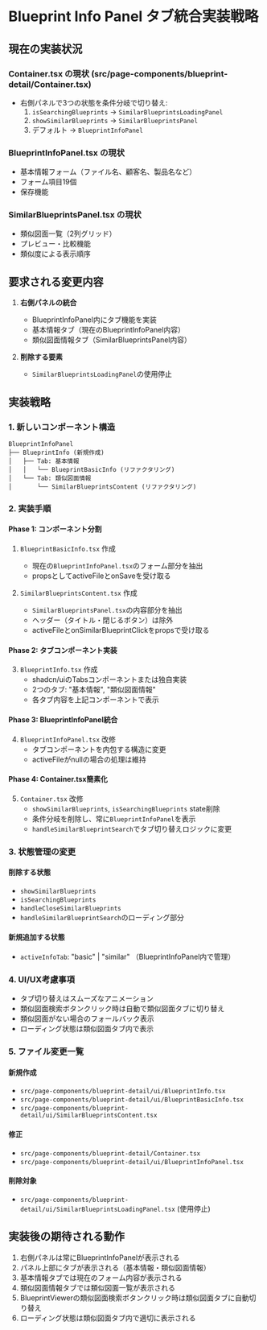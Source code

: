 # Blueprint Info Panel タブ統合実装戦略

## 現在の実装状況

### Container.tsx の現状 (src/page-components/blueprint-detail/Container.tsx)
- 右側パネルで3つの状態を条件分岐で切り替え:
  1. `isSearchingBlueprints` → `SimilarBlueprintsLoadingPanel`
  2. `showSimilarBlueprints` → `SimilarBlueprintsPanel`
  3. デフォルト → `BlueprintInfoPanel`

### BlueprintInfoPanel.tsx の現状
- 基本情報フォーム（ファイル名、顧客名、製品名など）
- フォーム項目19個
- 保存機能

### SimilarBlueprintsPanel.tsx の現状
- 類似図面一覧（2列グリッド）
- プレビュー・比較機能
- 類似度による表示順序

## 要求される変更内容

1. **右側パネルの統合**
   - BlueprintInfoPanel内にタブ機能を実装
   - 基本情報タブ（現在のBlueprintInfoPanel内容）
   - 類似図面情報タブ（SimilarBlueprintsPanel内容）

2. **削除する要素**
   - `SimilarBlueprintsLoadingPanel`の使用停止

## 実装戦略

### 1. 新しいコンポーネント構造

```
BlueprintInfoPanel
├── BlueprintInfo (新規作成)
│   ├── Tab: 基本情報
│   │   └── BlueprintBasicInfo (リファクタリング)
│   └── Tab: 類似図面情報  
│       └── SimilarBlueprintsContent (リファクタリング)
```

### 2. 実装手順

#### Phase 1: コンポーネント分割
1. `BlueprintBasicInfo.tsx` 作成
   - 現在の`BlueprintInfoPanel.tsx`のフォーム部分を抽出
   - propsとしてactiveFileとonSaveを受け取る

2. `SimilarBlueprintsContent.tsx` 作成
   - `SimilarBlueprintsPanel.tsx`の内容部分を抽出
   - ヘッダー（タイトル・閉じるボタン）は除外
   - activeFileとonSimilarBlueprintClickをpropsで受け取る

#### Phase 2: タブコンポーネント実装
3. `BlueprintInfo.tsx` 作成
   - shadcn/uiのTabsコンポーネントまたは独自実装
   - 2つのタブ: "基本情報", "類似図面情報"
   - 各タブ内容を上記コンポーネントで表示

#### Phase 3: BlueprintInfoPanel統合
4. `BlueprintInfoPanel.tsx` 改修
   - タブコンポーネントを内包する構造に変更
   - activeFileがnullの場合の処理は維持

#### Phase 4: Container.tsx簡素化
5. `Container.tsx` 改修
   - `showSimilarBlueprints`, `isSearchingBlueprints` state削除
   - 条件分岐を削除し、常に`BlueprintInfoPanel`を表示
   - `handleSimilarBlueprintSearch`でタブ切り替えロジックに変更

### 3. 状態管理の変更

#### 削除する状態
- `showSimilarBlueprints`
- `isSearchingBlueprints`
- `handleCloseSimilarBlueprints`
- `handleSimilarBlueprintSearch`のローディング部分

#### 新規追加する状態
- `activeInfoTab`: "basic" | "similar" （BlueprintInfoPanel内で管理）

### 4. UI/UX考慮事項

- タブ切り替えはスムーズなアニメーション
- 類似図面検索ボタンクリック時は自動で類似図面タブに切り替え
- 類似図面がない場合のフォールバック表示
- ローディング状態は類似図面タブ内で表示

### 5. ファイル変更一覧

#### 新規作成
- `src/page-components/blueprint-detail/ui/BlueprintInfo.tsx`
- `src/page-components/blueprint-detail/ui/BlueprintBasicInfo.tsx`
- `src/page-components/blueprint-detail/ui/SimilarBlueprintsContent.tsx`

#### 修正
- `src/page-components/blueprint-detail/Container.tsx`
- `src/page-components/blueprint-detail/ui/BlueprintInfoPanel.tsx`

#### 削除対象
- `src/page-components/blueprint-detail/ui/SimilarBlueprintsLoadingPanel.tsx` (使用停止)

## 実装後の期待される動作

1. 右側パネルは常にBlueprintInfoPanelが表示される
2. パネル上部にタブが表示される（基本情報・類似図面情報）
3. 基本情報タブでは現在のフォーム内容が表示される
4. 類似図面情報タブでは類似図面一覧が表示される
5. BlueprintViewerの類似図面検索ボタンクリック時は類似図面タブに自動切り替え
6. ローディング状態は類似図面タブ内で適切に表示される